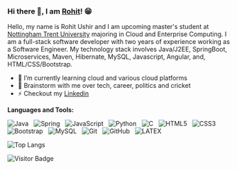 ### Hi there 👋, I am [Rohit](https://www.rohitushir.in/)! 😁

Hello, my name is Rohit Ushir and I am upcoming master's student at [Nottingham Trent University](https://www.ntu.ac.uk/) majoring in Cloud and Enterprise Computing. I am a full-stack software developer with two years of experience working as a Software Engineer. My technology stack involves Java/J2EE, SpringBoot, Microservices, Maven, Hibernate, MySQL, Javascript, Angular, and, HTML/CSS/Bootstrap.

- 🔭 I’m currently learning cloud and various cloud platforms
- 💬 Brainstorm with me over tech, career, politics and cricket 
- ⚡ Checkout my [Linkedin](https://www.linkedin.com/in/rohitushir)

**Languages and Tools:** 

![Java](https://img.shields.io/badge/-Java-black?logo=java&style=social)&nbsp;&nbsp;
![Spring](https://img.shields.io/badge/-Spring%20Framework-black?logo=spring&style=social)&nbsp;&nbsp;
![JavaScript](https://img.shields.io/badge/-JavaScript-black?logo=javascript&style=social)&nbsp;&nbsp;
![Python](https://img.shields.io/badge/-Python-black?logo=Python&style=social)&nbsp;&nbsp;
![C](https://img.shields.io/badge/-C-black?logo=c&style=social)&nbsp;&nbsp;
![HTML5](https://img.shields.io/badge/-HTML5-black?logo=html5&style=social)&nbsp;&nbsp;
![CSS3](https://img.shields.io/badge/-CSS3-black?logo=css3&style=social)&nbsp;&nbsp;
![Bootstrap](https://img.shields.io/badge/-Bootstrap-black?logo=bootstrap&style=social)&nbsp;&nbsp;
![MySQL](https://img.shields.io/badge/-MySQL-black?logo=mysql&style=social)&nbsp;&nbsp;
![Git](https://img.shields.io/badge/-Git-black?logo=git&style=social)&nbsp;&nbsp;
![GitHub](https://img.shields.io/badge/-GitHub-black?logo=github&style=social)&nbsp;&nbsp;
![LATEX](https://img.shields.io/badge/-LATEX-black?logo=latex&style=social)&nbsp;&nbsp;

![Top Langs](https://github-readme-stats.vercel.app/api/top-langs/?username=broogle&hide=TeX&layout=compact)

![Visitor Badge](https://visitor-badge.laobi.icu/badge?page_id=broogle.broogle)
